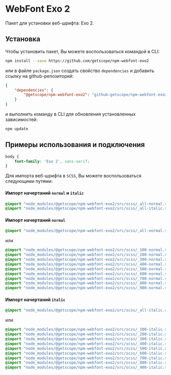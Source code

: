 # WebFont Exo 2

Пакет для установки веб-шрифта: Exo 2.

## Установка

Чтобы установить пакет, Вы можете воспользоваться командой в CLI:

```bash 
npm install --save https://github.com/getscope/npm-webfont-exo2
```

или в файле `package.json` создать свойство `dependencies` и добавить ссылку на github-репозиторий:

```json 
{
    "dependencies": {
        "@getscope/npm-webfont-exo2": "github:getscope/npm-webfont-exo2"
    }
}
```

и выполнить команду в CLI для обновления установленных зависимостей:

```bash 
npm update
```

## Примеры использования и подключения

```css 
body {
    font-family: 'Exo 2', sans-serif;
}
```

Для импорта веб-шрифта в `SCSS`, Вы можете воспользоваться следующими путями:

#### Импорт начертаний `normal` и `italic`

```scss 
@import "node_modules/@getscope/npm-webfont-exo2/src/scss/_all-normal.scss";
@import "node_modules/@getscope/npm-webfont-exo2/src/scss/_all-italic.scss";
```

#### Импорт начертаний `normal`

```scss 
@import "node_modules/@getscope/npm-webfont-exo2/src/scss/_all-normal.scss";
```

или

```scss 
@import "node_modules/@getscope/npm-webfont-exo2/src/scss/_100-normal.scss";
@import "node_modules/@getscope/npm-webfont-exo2/src/scss/_200-normal.scss";
@import "node_modules/@getscope/npm-webfont-exo2/src/scss/_300-normal.scss";
@import "node_modules/@getscope/npm-webfont-exo2/src/scss/_400-normal.scss";
@import "node_modules/@getscope/npm-webfont-exo2/src/scss/_500-normal.scss";
@import "node_modules/@getscope/npm-webfont-exo2/src/scss/_600-normal.scss";
@import "node_modules/@getscope/npm-webfont-exo2/src/scss/_700-normal.scss";
@import "node_modules/@getscope/npm-webfont-exo2/src/scss/_800-normal.scss";
@import "node_modules/@getscope/npm-webfont-exo2/src/scss/_900-normal.scss";
```

#### Импорт начертаний `italic`

```scss 
@import "node_modules/@getscope/npm-webfont-exo2/src/scss/_all-italic.scss";
```

или

```scss 
@import "node_modules/@getscope/npm-webfont-exo2/src/scss/_100-italic.scss";
@import "node_modules/@getscope/npm-webfont-exo2/src/scss/_200-italic.scss";
@import "node_modules/@getscope/npm-webfont-exo2/src/scss/_300-italic.scss";
@import "node_modules/@getscope/npm-webfont-exo2/src/scss/_400-italic.scss";
@import "node_modules/@getscope/npm-webfont-exo2/src/scss/_500-italic.scss";
@import "node_modules/@getscope/npm-webfont-exo2/src/scss/_600-italic.scss";
@import "node_modules/@getscope/npm-webfont-exo2/src/scss/_700-italic.scss";
@import "node_modules/@getscope/npm-webfont-exo2/src/scss/_800-italic.scss";
@import "node_modules/@getscope/npm-webfont-exo2/src/scss/_900-italic.scss";
```
